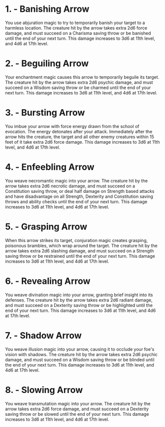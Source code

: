 # 1. - Banishing Arrow

You use abjuration magic to try to temporarily banish your target to a harmless location. The creature hit by the arrow takes extra 2d6 force damage, and must succeed on a Charisma saving throw or be banished until the end of your next turn. This damage increases to 3d6 at 11th level, and 4d6 at 17th level.

# 2. - Beguiling Arrow

Your enchantment magic causes this arrow to temporarily beguile its target. The creature hit by the arrow takes extra 2d6 psychic damage, and must succeed on a Wisdom saving throw or be charmed until the end of your next turn. This damage increases to 3d6 at 11th level, and 4d6 at 17th level.

# 3. - Bursting Arrow

You imbue your arrow with force energy drawn from the school of evocation. The energy detonates after your attack. Immediately after the arrow hits the creature, the target and all other enemy creatures within 15 feet of it take extra 2d6 force damage. This damage increases to 3d6 at 11th level, and 4d6 at 17th level.

# 4. - Enfeebling Arrow

You weave necromantic magic into your arrow. The creature hit by the arrow takes extra 2d6 necrotic damage, and must succeed on a Constitution saving throw, or deal half damage on Strength based attacks and have disadvantage on all Strength, Dexterity and Constitution saving throws and ability checks until the end of your next turn. This damage increases to 3d6 at 11th level, and 4d6 at 17th level.

# 5. - Grasping Arrow

When this arrow strikes its target, conjuration magic creates grasping, poisonous brambles, which wrap around the target. The creature hit by the arrow takes extra 2d6 slashing damage, and must succeed on a Strength saving throw or be restrained until the end of your next turn. This damage increases to 3d6 at 11th level, and 4d6 at 17th level.

# 6. - Revealing Arrow

You weave divination magic into your arrow, granting brief insight into its defenses. The creature hit by the arrow takes extra 2d6 radiant damage, and must succeed on a Dexterity saving throw or be highlighted until the end of your next turn. This damage increases to 3d6 at 11th level, and 4d6 at 17th level.

# 7. - Shadow Arrow

You weave illusion magic into your arrow, causing it to occlude your foe's vision with shadows. The creature hit by the arrow takes extra 2d6 psychic damage, and must succeed on a Wisdom saving throw or be blinded until the end of your next turn. This damage increases to 3d6 at 11th level, and 4d6 at 17th level.

# 8. - Slowing Arrow

You weave transmutation magic into your arrow. The creature hit by the arrow takes extra 2d6 force damage, and must succeed on a Dexterity saving throw or be slowed until the end of your next turn. This damage increases to 3d6 at 11th level, and 4d6 at 17th level.


